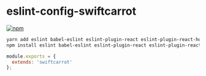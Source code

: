 # eslint-config-swiftcarrot

[![npm](https://img.shields.io/npm/v/eslint-config-swiftcarrot.svg)](https://www.npmjs.com/package/eslint-config-swiftcarrot)

```sh
yarn add eslint babel-eslint eslint-plugin-react eslint-plugin-react-hooks eslint-config-swiftcarrot --dev
npm install eslint babel-eslint eslint-plugin-react eslint-plugin-react-hooks eslint-config-swiftcarrot -g
```

```javascript
module.exports = {
  extends: 'swiftcarrot'
};
```
